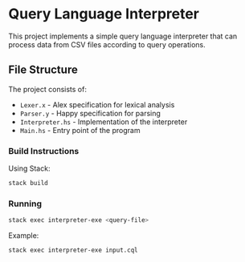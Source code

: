 # Query Language Interpreter

This project implements a simple query language interpreter that can process data from CSV files according to query operations.

## File Structure

The project consists of:

- `Lexer.x` - Alex specification for lexical analysis
- `Parser.y` - Happy specification for parsing
- `Interpreter.hs` - Implementation of the interpreter
- `Main.hs` - Entry point of the program

### Build Instructions

Using Stack:

```bash
stack build
```

### Running

```bash
stack exec interpreter-exe <query-file>
```

Example:

```bash
stack exec interpreter-exe input.cql
```

